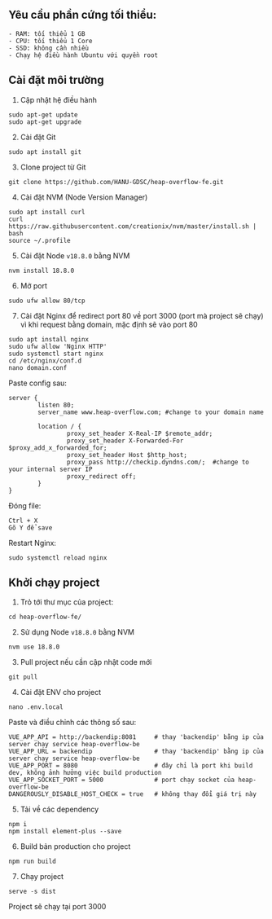 ## Yêu cầu phần cứng tối thiểu:
```
- RAM: tối thiểu 1 GB
- CPU: tối thiểu 1 Core
- SSD: không cần nhiều
- Chạy hệ điều hành Ubuntu với quyền root
```

## Cài đặt môi trường

1. Cập nhật hệ điều hành

```
sudo apt-get update
sudo apt-get upgrade
```

2. Cài đặt Git

```
sudo apt install git
```

3. Clone project từ Git

```
git clone https://github.com/HANU-GDSC/heap-overflow-fe.git
```

4. Cài đặt NVM (Node Version Manager)

```
sudo apt install curl 
curl https://raw.githubusercontent.com/creationix/nvm/master/install.sh | bash 
source ~/.profile 
```

5. Cài đặt Node `v18.8.0` bằng NVM

```
nvm install 18.8.0
```

6. Mở port 

```
sudo ufw allow 80/tcp
```

7. Cài đặt Nginx để redirect port 80 về port 3000 (port mà project sẽ chạy) vì khi request bằng domain, mặc định sẽ vào port 80
```
sudo apt install nginx
sudo ufw allow 'Nginx HTTP'
sudo systemctl start nginx
cd /etc/nginx/conf.d
nano domain.conf
```

Paste config sau:

```
server {
        listen 80;
        server_name www.heap-overflow.com; #change to your domain name
 
        location / {
                proxy_set_header X-Real-IP $remote_addr;
                proxy_set_header X-Forwarded-For $proxy_add_x_forwarded_for;
                proxy_set_header Host $http_host;
                proxy_pass http://checkip.dyndns.com/;  #change to your internal server IP
                proxy_redirect off;
        }
}
```

Đóng file:

```
Ctrl + X
Gõ Y để save
```

Restart Nginx:

```
sudo systemctl reload nginx
```



## Khởi chạy project

1. Trỏ tới thư mục của project:

```
cd heap-overflow-fe/
```

2. Sử dụng Node `v18.8.0` bằng NVM

```
nvm use 18.8.0
```

3. Pull project nếu cần cập nhật code mới

```
git pull
```

4. Cài đặt ENV cho project

```
nano .env.local
```

Paste và điều chỉnh các thông số sau:

```
VUE_APP_API = http://backendip:8081     # thay 'backendip' bằng ip của server chạy service heap-overflow-be
VUE_APP_URL = backendip                 # thay 'backendip' bằng ip của server chạy service heap-overflow-be
VUE_APP_PORT = 8080                     # đây chỉ là port khi build dev, không ảnh hưởng việc build production
VUE_APP_SOCKET_PORT = 5000              # port chạy socket của heap-overflow-be
DANGEROUSLY_DISABLE_HOST_CHECK = true   # không thay đổi giá trị này
```

5. Tải về các dependency

```
npm i
npm install element-plus --save
```

6. Build bản production cho project

```
npm run build
```

7. Chạy project

```
serve -s dist
```

Project sẽ chạy tại port 3000